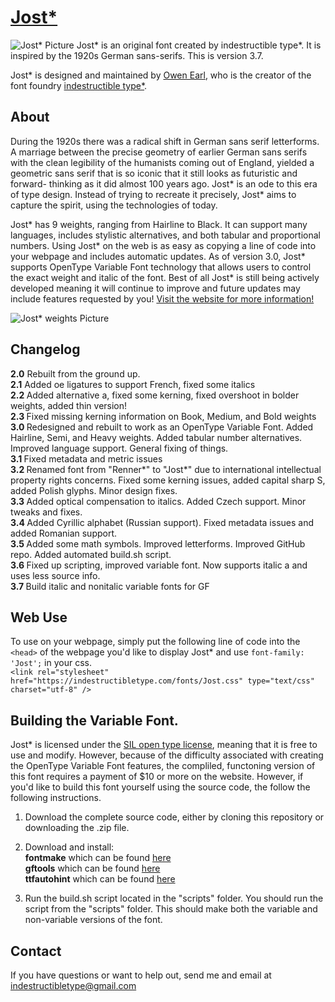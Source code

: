 [Jost*](http://indestructible-type.github.io/Jost.html)
========
![Jost* Picture](https://indestructibletype.com/assets/Jost-h.svg)
Jost* is an original font created by indestructible type*. It is inspired by
the 1920s German sans-serifs. This is version 3.7.

Jost* is designed and maintained by [Owen Earl](https://ewonrael.github.io/), who is the creator of the font foundry [indestructible type*](http://indestructible-type.github.io).

About
-----
During the 1920s there was a radical shift in German sans serif letterforms. A marriage between the
precise geometry of earlier German sans serifs with the clean legibility of the humanists coming out of
England, yielded a geometric sans serif that is so iconic that it still looks as futuristic and forward-
thinking as it did almost 100 years ago. Jost* is an ode to this era of type design. Instead of trying to
recreate it precisely, Jost* aims to capture the spirit, using the technologies of today.

Jost* has 9 weights, ranging from Hairline to Black. It can support many languages, includes stylistic
alternatives, and both tabular and proportional numbers. Using Jost* on the web is as easy as copying a
line of code into your webpage and includes automatic updates. As of version 3.0, Jost* supports OpenType
Variable Font technology that allows users to control the exact weight and italic of the font. Best of all
Jost* is still being actively developed meaning it will continue to improve and future updates may include
features requested by you! [Visit the website for more information!](http://indestructibletype.com/Jost)

![Jost* weights Picture](https://indestructibletype.com/Jost/weight.svg)

Changelog
---------
<b>2.0</b>
Rebuilt from the ground up.<br>
<b>2.1</b>
Added oe ligatures to support French, fixed some italics<br>
<b>2.2 </b>
Added alternative a, fixed some kerning, fixed overshoot in bolder weights, added thin version!<br>
<b>2.3 </b>
Fixed missing kerning information on Book, Medium, and Bold weights<br>
<b>3.0 </b>
Redesigned and rebuilt to work as an OpenType Variable Font. Added Hairline, Semi, and Heavy weights. Added tabular number alternatives. Improved language support. General fixing of things.<br>
<b>3.1 </b>
Fixed metadata and metric issues<br>
<b>3.2 </b>
Renamed font from "Renner\*" to "Jost\*" due to international intellectual property rights concerns. Fixed some kerning issues, added capital sharp S, added Polish glyphs. Minor design fixes.<br>
<b>3.3 </b>
Added optical compensation to italics. Added Czech support. Minor tweaks and fixes.<br>
<b>3.4 </b>
Added Cyrillic alphabet (Russian support). Fixed metadata issues and added Romanian support.<br>
<b>3.5 </b>
Added some math symbols. Improved letterforms. Improved GitHub repo. Added automated build.sh script.<br>
<b>3.6 </b>
Fixed up scripting, improved variable font. Now supports italic a and uses less source info.<br>
<b>3.7 </b>
Build italic and nonitalic variable fonts for GF

Web Use
-------
To use on your webpage, simply put the following line of code into the `<head>` of the webpage you'd like to display Jost* and use `font-family: 'Jost';` in your css.<br>
`<link rel="stylesheet" href="https://indestructibletype.com/fonts/Jost.css" type="text/css" charset="utf-8" />`

Building the Variable Font.
---------------------------
Jost* is licensed under the [SIL open type license](http://scripts.sil.org/cms/scripts/page.php?site_id=nrsi&id=OFL), meaning that it is free to use and modify. However, because of the difficulty
associated with creating the OpenType Variable Font features, the compliled, functoning version of this font
requires a payment of $10 or more on the website. However, if you'd like to build this font yourself using
the source code, the follow the following instructions.

1. Download the complete source code, either by cloning this repository or downloading the .zip file.

2. Download and install:<br>
**fontmake** which can be found [here](https://github.com/googlei18n/fontmake)<br>
**gftools** which can be found [here](https://github.com/googlefonts/gftools)<br>
**ttfautohint** which can be found [here](https://www.freetype.org/ttfautohint/)<br>

3. Run the build.sh script located in the "scripts" folder. You should run the script from the "scripts" folder. This should make both the variable and non-variable versions of the font.

Contact
-------
If you have questions or want to help out, send me and email at indestructibletype@gmail.com
